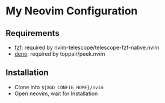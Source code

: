 # My Neovim Configuration

## Requirements

* [fzf](https://github.com/junegunn/fzf): required by nvim-telescope/telescope-fzf-native.nvim
* [deno](https://deno.com/): required by toppair/peek.nvim

## Installation

* Clone into `${XGD_CONFIG_HOME}/nvim`
* Open neovim, wait for Installation
